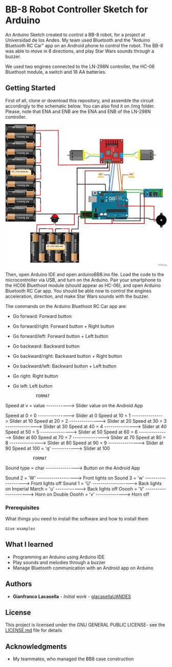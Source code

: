 # BB-8 Robot  Controller Sketch for  Arduino

An Arduino Sketch created to control a BB-8 robot, for a project at Universidad de los Andes. My team used Bluetooth
and the "Arduino Bluetooth RC Car" app on an Android phone to control the robot. The BB-8 was able to move in 8 directions,
and play Star Wars sounds through a buzzer. 

We used two engines connected to the LN-298N controller, the HC-06 Bluethoot module, a switch and 18 AA batteries.

## Getting Started

First of all, clone or download this repository, and assemble the circuit accordingly to the schematic below. You can also
find it on /img folder. Please, note that ENA and ENB are the ENA and ENB of the LN-298N controller.

![Schematic](/img/schematic.jpg)

Then, open Arduino IDE and open arduinoBB8.ino file. Load the code to the microcontroller via USB, and turn on the Arduino.
Pair your smartphone to the HC06 Bluethoot module (should appear as HC-06), and open Arduino Bluetooth RC Car app. You should be able now to control the engines acceleration, direction, and make Star Wars sounds with the buzzer.

The commands on the Arduino Bluethoot RC Car app are:

* Go forward: Forward button
* Go forward/right: Forward button + Right button
* Go forward/left: Forward button + Left button
* Go backward: Backward button
* Go backward/right: Backward button + Right button
* Go backward/left: Backward button + Left button
* Go right: Right button
* Go left: Left button


                FORMAT
Speed at v  = value -----------> Slider value on the Android App

Speed at 0  = 0 ---------------> Slider at 0
Speed at 10 = 1 ---------------> Slider at 10
Speed at 20 = 2 ---------------> Slider at 20
Speed at 30 = 3 ---------------> Slider at 30
Speed at 40 = 4 ---------------> Slider at 40
Speed at 50 = 5 ---------------> Slider at 50
Speed at 60 = 6 ---------------> Slider at 60
Speed at 70 = 7 ---------------> Slider at 70
Speed at 80 = 8 ---------------> Slider at 80
Speed at 90 = 9 ---------------> Slider at 90
Speed at 100 = 'q' ------------> Slider at 100


                FORMAT
Sound type = char ---------------> Button on the Android App

Sound 2 = 'W' -------------------> Front lights on
Sound 3 = 'w' -------------------> Front lights off
Sound 1 = 'U' -------------------> Back lights on
Imperial March = 'u' ------------> Back lights off
Ooooh = 'V' ---------------------> Horn on
Double Ooohh = 'v' --------------> Horn off
### Prerequisites

What things you need to install the software and how to install them

```
Give examples
```

## What I learned

* Programming an Arduino using Arduino IDE
* Play sounds and melodies through a buzzer
* Manage Bluetooth communication with an Android app on Arduino

## Authors

* **Gianfranco Lacasella** - *Initial work* - [glacasellaUANDES](https://github.com/glacasellaUANDES)

## License

This project is licensed under the GNU GENERAL PUBLIC LICENSE- see the [LICENSE.md](LICENSE.md) file for details

## Acknowledgments

* My teammates, who managed the BB8 case construction
